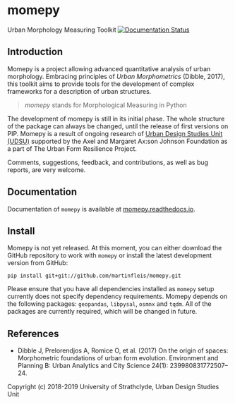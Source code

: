 # momepy
Urban Morphology Measuring Toolkit
[![Documentation Status](https://readthedocs.org/projects/momepy/badge/?version=latest)](https://momepy.readthedocs.io/en/latest/?badge=latest)


## Introduction
Momepy is a project allowing advanced quantitative analysis of urban morphology. Embracing principles of *Urban Morphometrics* (Dibble, 2017), this toolkit aims to provide tools for the development of complex frameworks for a description of urban structures.

> *momepy* stands for Morphological Measuring in Python

The development of momepy is still in its initial phase. The whole structure of the package can always be changed, until the release of first versions on PIP. Momepy is a result of ongoing research of [Urban Design Studies Unit (UDSU)](http://udsu-strath.com) supported by the Axel and Margaret Ax:son Johnson Foundation as a part of The Urban Form Resilience Project.

Comments, suggestions, feedback, and contributions, as well as bug reports, are very welcome.

## Documentation
Documentation of `momepy` is available at [momepy.readthedocs.io](https://momepy.readthedocs.io/en/latest/index.html).

## Install
Momepy is not yet released. At this moment, you can either download the GitHub
repository to work with `momepy` or install the latest development version
from GitHub:

    pip install git+git://github.com/martinfleis/momepy.git

Please ensure that you have all dependencies installed as `momepy` setup
currently does not specify dependency requirements.
Momepy depends on the following packages: `geopandas`, `libpysal`, `osmnx` and `tqdm`. All of the packages are currently required, which will be changed in future.

## References
- Dibble J, Prelorendjos A, Romice O, et al. (2017) On the origin of spaces: Morphometric foundations of urban form evolution. Environment and Planning B: Urban Analytics and City Science 24(1): 239980831772507–24.


Copyright (c) 2018-2019 University of Strathclyde, Urban Design Studies Unit
